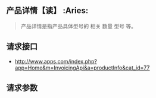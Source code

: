 
## 产品详情【读】 :Aries: 

> 产品详情是指产品具体型号的 相关 数量 型号 等。

## 请求接口
 * http://www.apps.com/index.php?app=Home&m=InvoicingApi&a=productInfo&cat_id=77

## 请求参数
